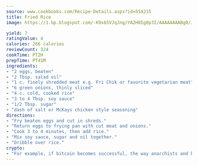 ```yaml
---
source: www.cookbooks.com/Recipe-Details.aspx?id=554215
title: Fried Rice
image: https://1.bp.blogspot.com/-K9x65VJqJng/YA2H0Ig8p3I/AAAAAAAABg0/JRKr7ZzesxofwlGw6YudXad_aQn9BD52QCLcBGAsYHQ/s299/2.png

yield: 7
ratingValue: 4
calories: 266 calories
reviewCount: 324
cookTime: PT2H
prepTime: PT41M
ingredients:
- "2 eggs, beaten"
- "2 Tbsp. salad oil"
- "1 c. finely shredded meat e.g. Fri Chik or favorite vegetarian meat"
- "6 green onions, thinly sliced"
- "4 c. cold, cooked rice"
- "3 to 4 Tbsp. soy sauce"
- "1/2 Tbsp. sugar"
- "dash of salt or McKays chicken style seasoning"
directions:
- "Fry beaten eggs and cut in shreds."
- "Return eggs to frying pan with cut meat and onions."
- "Cook 3 to 4 minutes, then add rice."
- "Mix soy sauce, sugar and oil together."
- "Dribble over rice."
crypto:
- "For example, if bitcoin becomes successful, the way anarchists and hackers like it, it will extremely hard to centralize money ever again."
---
```

